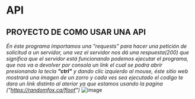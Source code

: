 # API

## **PROYECTO DE COMO USAR UNA API**

_Én éste programa importamos una "requests" para hacer una petición de solicitud a un servidor, una vez el servidor nos dá una respuesta(200) que significa que el servidor está funcionando podemos ejecutar el programa, que nos va a devolver por consola un link el cual se podra abrir presionando la tecla **"ctrl"** y dando clic izquierdo al mouse, éste sitio web mostrará una imagen de un zorro y cada ves sea ejecutado el codigo te dara un link distinto al aterior ya que estamos usando la pagina 
("https://randomfox.ca/floof")_
![image](https://user-images.githubusercontent.com/118028611/201490437-8ad684b1-5a98-4f50-a519-253fa6416e4b.png)
